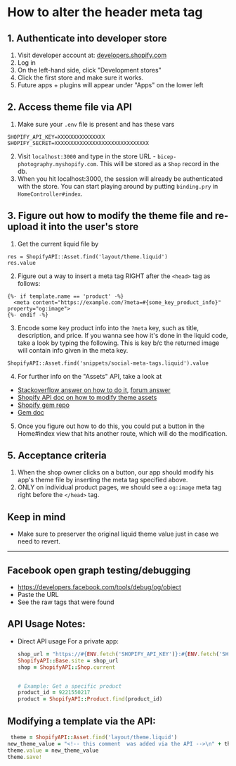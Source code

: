 # How to alter the header meta tag

## 1. Authenticate into developer store

1. Visit developer account at: [developers.shopify.com](developers.shopify.com)
2. Log in
3. On the left-hand side, click "Development stores"
4. Click the first store and make sure it works.
5. Future apps + plugins will appear under "Apps" on the lower left

## 2. Access theme file via API

1. Make sure your `.env` file is present and has these vars

```
SHOPIFY_API_KEY=XXXXXXXXXXXXXXX
SHOPIFY_SECRET=XXXXXXXXXXXXXXXXXXXXXXXXXXXXXX
```

2. Visit `localhost:3000` and type in the store URL - `bicep-photography.myshopify.com`. This will be stored as a `Shop` record in the db.
2. When you hit localhost:3000, the session will already be authenticated with the store. You can start playing around by putting `binding.pry` in `HomeController#index`.

## 3. Figure out how to modify the theme file and re-upload it into the user's store

1. Get the current liquid file by

```
res = ShopifyAPI::Asset.find('layout/theme.liquid')
res.value
```

2. Figure out a way to insert a meta tag RIGHT after the `<head>` tag as follows:

```
{%- if template.name == 'product' -%}
  <meta content="https://example.com/?meta=#{some_key_product_info}" property="og:image">
{%- endif -%}
```

3. Encode some key product info into the `?meta` key, such as title, description, and price. If you wanna see how it's done in the liquid code, take a look by typing the following. This is key b/c the returned image will contain info given in the meta key.

`ShopifyAPI::Asset.find('snippets/social-meta-tags.liquid').value`

4. For further info on the "Assets" API, take a look at

- [Stackoverflow answer on how to do it](http://stackoverflow.com/questions/30883360/modify-theme-liquid-using-shopify-api), [forum answer](https://ecommerce.shopify.com/c/shopify-apis-and-technology/t/modifying-the-product-liquid-asset-via-api-195867)
- [Shopify API doc on how to modify theme assets](https://help.shopify.com/api/reference/asset)
- [Shopify gem repo](https://github.com/Shopify/shopify_api)
- [Gem doc](http://www.rubydoc.info/github/Shopify/shopify_api/ShopifyAPI/Asset)

5. Once you figure out how to do this, you could put a button in the Home#index view that hits another route, which will do the modification.

## 5. Acceptance criteria

1. When the shop owner clicks on a button, our app should modify his app's theme file by inserting the meta tag specified above.
2. ONLY on individual product pages, we should see a `og:image` meta tag right before the `</head>` tag.

## Keep in mind

- Make sure to preserver the original liquid theme value just in case we need to revert.

----

## Facebook open graph testing/debugging

* https://developers.facebook.com/tools/debug/og/object
* Paste the URL
* See the raw tags that were found

## API Usage Notes:

* Direct API usage For a private app:
  ```ruby
  shop_url = "https://#{ENV.fetch('SHOPIFY_API_KEY')}:#{ENV.fetch('SHOPIFY_SECRET')}@bicep-photography.myshopify.com/admin"
  ShopifyAPI::Base.site = shop_url
  shop = ShopifyAPI::Shop.current


  # Example: Get a specific product
  product_id = 9221550217
  product = ShopifyAPI::Product.find(product_id)

  ```

## Modifying a template via the API:

```ruby
 theme = ShopifyAPI::Asset.find('layout/theme.liquid')
new_theme_value = "<!-- this comment  was added via the API -->\n" + theme.value
theme.value = new_theme_value
theme.save!
```
